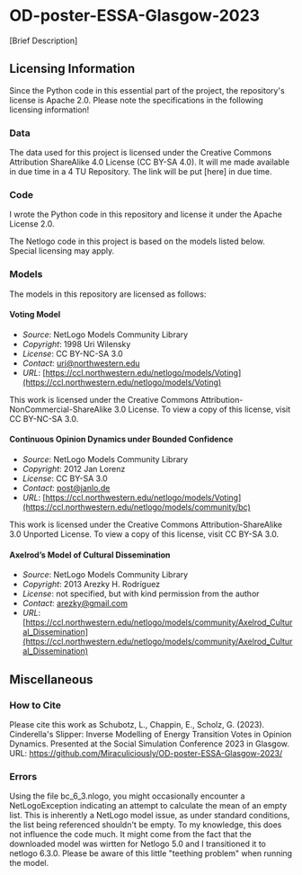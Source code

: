 # OD-poster-ESSA-Glasgow-2023

[Brief Description]

## Licensing Information

Since the Python code in this essential part of the project, the repository's license is Apache 2.0. Please note the specifications in the following licensing information!

### Data
The data used for this project is licensed under the Creative Commons Attribution ShareAlike 4.0 License (CC BY-SA 4.0). It will me made available in due time in a 4 TU Repository. The link will be put [here] in due time.

### Code
I wrote the Python code in this repository and license it under the Apache License 2.0.

The Netlogo code in this project is based on the models listed below. Special licensing may apply.

### Models
The models in this repository are licensed as follows:

#### Voting Model
- *Source*: NetLogo Models Community Library
- *Copyright*: 1998 Uri Wilensky
- *License*: CC BY-NC-SA 3.0
- *Contact*: uri@northwestern.edu
- *URL*: [https://ccl.northwestern.edu/netlogo/models/Voting](https://ccl.northwestern.edu/netlogo/models/Voting)

This work is licensed under the Creative Commons Attribution-NonCommercial-ShareAlike 3.0 License. To view a copy of this license, visit CC BY-NC-SA 3.0.

#### Continuous Opinion Dynamics under Bounded Confidence
- *Source*: NetLogo Models Community Library
- *Copyright*: 2012 Jan Lorenz
- *License*: CC BY-SA 3.0
- *Contact*: post@janlo.de
- *URL*: [https://ccl.northwestern.edu/netlogo/models/Voting](https://ccl.northwestern.edu/netlogo/models/community/bc)

This work is licensed under the Creative Commons Attribution-ShareAlike 3.0 Unported License. To view a copy of this license, visit CC BY-SA 3.0.

#### Axelrod’s Model of Cultural Dissemination
- *Source*: NetLogo Models Community Library
- *Copyright*: 2013 Arezky H. Rodríguez
- *License*: not specified, but with kind permission from the author
- *Contact*: arezky@gmail.com
- *URL*: [https://ccl.northwestern.edu/netlogo/models/community/Axelrod_Cultural_Dissemination](https://ccl.northwestern.edu/netlogo/models/community/Axelrod_Cultural_Dissemination)

## Miscellaneous

### How to Cite

Please cite this work as
Schubotz, L.,  Chappin, E., Scholz, G. (2023). Cinderella's Slipper: Inverse Modelling of Energy Transition Votes in Opinion Dynamics. Presented at the Social Simulation Conference 2023 in Glasgow. URL: https://github.com/Miraculiciously/OD-poster-ESSA-Glasgow-2023/

### Errors

Using the file bc_6_3.nlogo, you might occasionally encounter a NetLogoException indicating an attempt to calculate the mean of an empty list. This is inherently a NetLogo model issue, as under standard conditions, the list being referenced shouldn't be empty. To my knowledge, this does not influence the code much. It might come from the fact that the downloaded model was wirtten for Netlogo 5.0 and I transitioned it to netlogo 6.3.0. Please be aware of this little "teething problem" when running the model.
